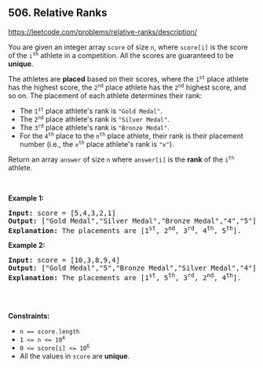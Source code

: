 ## 506. Relative Ranks

<https://leetcode.com/problems/relative-ranks/description/>

<div class="elfjS" data-track-load="description_content"><p>You are given an integer array <code>score</code> of size <code>n</code>, where <code>score[i]</code> is the score of the <code>i<sup>th</sup></code> athlete in a competition. All the scores are guaranteed to be <strong>unique</strong>.</p>

<p>The athletes are <strong>placed</strong> based on their scores, where the <code>1<sup>st</sup></code> place athlete has the highest score, the <code>2<sup>nd</sup></code> place athlete has the <code>2<sup>nd</sup></code> highest score, and so on. The placement of each athlete determines their rank:</p>

<ul>
 <li>The <code>1<sup>st</sup></code> place athlete's rank is <code>"Gold Medal"</code>.</li>
 <li>The <code>2<sup>nd</sup></code> place athlete's rank is <code>"Silver Medal"</code>.</li>
 <li>The <code>3<sup>rd</sup></code> place athlete's rank is <code>"Bronze Medal"</code>.</li>
 <li>For the <code>4<sup>th</sup></code> place to the <code>n<sup>th</sup></code> place athlete, their rank is their placement number (i.e., the <code>x<sup>th</sup></code> place athlete's rank is <code>"x"</code>).</li>
</ul>

<p>Return an array <code>answer</code> of size <code>n</code> where <code>answer[i]</code> is the <strong>rank</strong> of the <code>i<sup>th</sup></code> athlete.</p>

<p>&nbsp;</p>
<p><strong class="example">Example 1:</strong></p>

<pre><strong>Input:</strong> score = [5,4,3,2,1]
<strong>Output:</strong> ["Gold Medal","Silver Medal","Bronze Medal","4","5"]
<strong>Explanation:</strong> The placements are [1<sup>st</sup>, 2<sup>nd</sup>, 3<sup>rd</sup>, 4<sup>th</sup>, 5<sup>th</sup>].</pre>

<p><strong class="example">Example 2:</strong></p>

<pre><strong>Input:</strong> score = [10,3,8,9,4]
<strong>Output:</strong> ["Gold Medal","5","Bronze Medal","Silver Medal","4"]
<strong>Explanation:</strong> The placements are [1<sup>st</sup>, 5<sup>th</sup>, 3<sup>rd</sup>, 2<sup>nd</sup>, 4<sup>th</sup>].

</pre>

<p>&nbsp;</p>
<p><strong>Constraints:</strong></p>

<ul>
 <li><code>n == score.length</code></li>
 <li><code>1 &lt;= n &lt;= 10<sup>4</sup></code></li>
 <li><code>0 &lt;= score[i] &lt;= 10<sup>6</sup></code></li>
 <li>All the values in <code>score</code> are <strong>unique</strong>.</li>
</ul>
</div>

